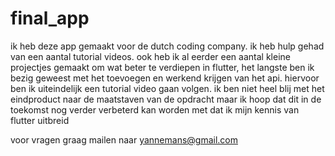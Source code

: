# final_app
 ik heb deze app gemaakt voor de dutch coding company.
 ik heb hulp gehad van een aantal tutorial videos.
 ook heb ik al eerder een aantal kleine projectjes gemaakt om wat beter te verdiepen in flutter,
 het langste ben ik bezig geweest met het toevoegen en werkend krijgen van het api. 
 hiervoor ben ik uiteindelijk een tutorial video gaan volgen.
 ik ben niet heel blij met het eindproduct naar de maatstaven van de opdracht maar ik hoop dat dit in de toekomst nog verder verbeterd kan worden met dat ik mijn kennis van flutter uitbreid 
 
 voor vragen graag mailen naar
 yannemans@gmail.com
